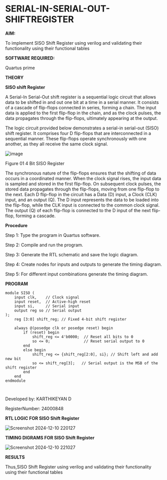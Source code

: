# SERIAL-IN-SERIAL-OUT-SHIFTREGISTER

**AIM:**

To implement  SISO Shift Register using verilog and validating their functionality using their functional tables

**SOFTWARE REQUIRED:**

Quartus prime

**THEORY**

**SISO shift Register**

A Serial-In Serial-Out shift register is a sequential logic circuit that allows data to be shifted in and out one bit at a time in a serial manner. It consists of a cascade of flip-flops connected in series, forming a chain. The input data is applied to the first flip-flop in the chain, and as the clock pulses, the data propagates through the flip-flops, ultimately appearing at the output.

The logic circuit provided below demonstrates a serial-in serial-out (SISO) shift register. It comprises four D flip-flops that are interconnected in a sequential manner. These flip-flops operate synchronously with one another, as they all receive the same clock signal.

![image](https://github.com/naavaneetha/SERIAL-IN-SERIAL-OUT-SHIFTREGISTER/assets/154305477/e81c4072-37f9-46c6-8145-566764b74c3a)

Figure 01 4 Bit SISO Register

The synchronous nature of the flip-flops ensures that the shifting of data occurs in a coordinated manner. When the clock signal rises, the input data is sampled and stored in the first flip-flop. On subsequent clock pulses, the stored data propagates through the flip-flops, moving from one flip-flop to the next.
Each D flip-flop in the circuit has a Data (D) input, a Clock (CLK) input, and an output (Q). The D input represents the data to be loaded into the flip-flop, while the CLK input is connected to the common clock signal. The output (Q) of each flip-flop is connected to the D input of the next flip-flop, forming a cascade.

**Procedure**

Step 1:  Type the program in Quartus software.

Step 2:  Compile and run the program.

Step 3:  Generate the RTL schematic and save the logic diagram.

Step 4:  Create nodes for inputs and outputs to generate the timing diagram.

Step 5:  For different input combinations generate the timing diagram.


**PROGRAM**
~~~
module SISO (
    input clk,    // Clock signal
    input reset,  // Active-high reset
    input si,     // Serial input
    output reg so // Serial output
);
    reg [3:0] shift_reg; // Fixed 4-bit shift register

    always @(posedge clk or posedge reset) begin
        if (reset) begin
            shift_reg <= 4'b0000;  // Reset all bits to 0
            so <= 0;               // Reset serial output to 0
        end
        else begin
            shift_reg <= {shift_reg[2:0], si}; // Shift left and add new bit
            so <= shift_reg[3];   // Serial output is the MSB of the shift register
        end
    end
endmodule



~~~




Developed by: KARTHIKEYAN D

RegisterNumber: 24000848



**RTL LOGIC FOR SISO Shift Register**

![Screenshot 2024-12-10 220127](https://github.com/user-attachments/assets/7541ca73-6da6-4014-a880-0b56405fb6ea)

**TIMING DIGRAMS FOR SISO Shift Register**

![Screenshot 2024-12-10 221027](https://github.com/user-attachments/assets/3856184c-4079-406a-8f28-23efa0d3e963)

**RESULTS**

Thus,SISO Shift Register using verilog and validating their functionality using their functional tables
